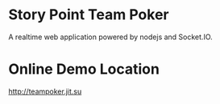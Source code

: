 # Story Point Team Poker #

A realtime web application powered by nodejs and Socket.IO.

# Online Demo Location #

http://teampoker.jit.su
